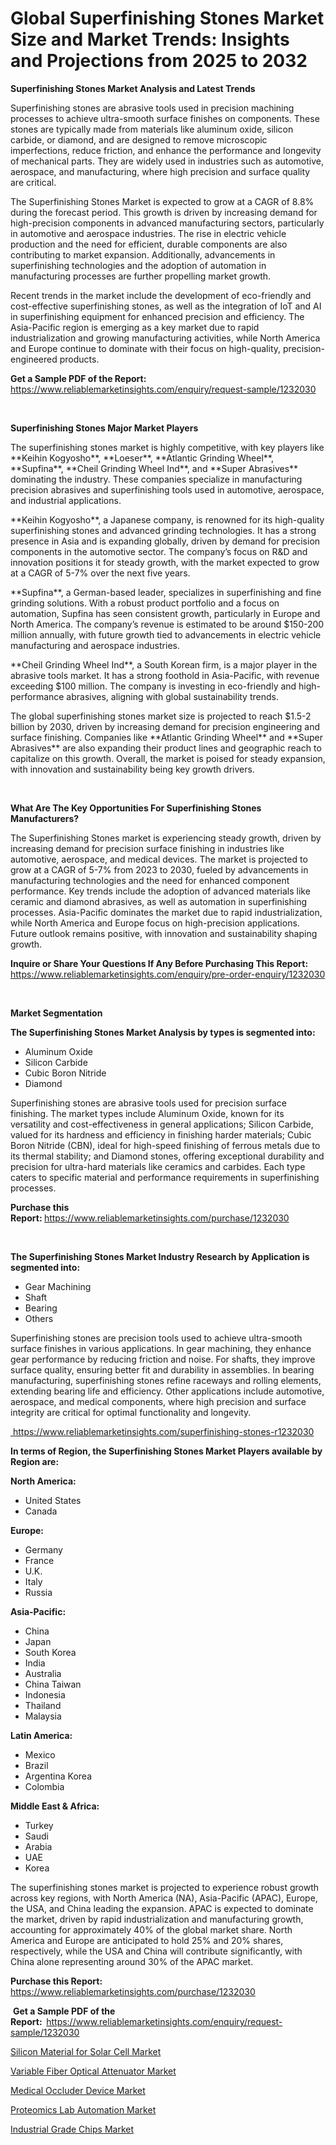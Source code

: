 <p><h1>Global Superfinishing Stones Market Size and Market Trends: Insights and Projections from 2025 to 2032</h1></p><p><strong>Superfinishing Stones Market Analysis and Latest Trends</strong></p>
<p><p>Superfinishing stones are abrasive tools used in precision machining processes to achieve ultra-smooth surface finishes on components. These stones are typically made from materials like aluminum oxide, silicon carbide, or diamond, and are designed to remove microscopic imperfections, reduce friction, and enhance the performance and longevity of mechanical parts. They are widely used in industries such as automotive, aerospace, and manufacturing, where high precision and surface quality are critical.</p><p>The Superfinishing Stones Market is expected to grow at a CAGR of 8.8% during the forecast period. This growth is driven by increasing demand for high-precision components in advanced manufacturing sectors, particularly in automotive and aerospace industries. The rise in electric vehicle production and the need for efficient, durable components are also contributing to market expansion. Additionally, advancements in superfinishing technologies and the adoption of automation in manufacturing processes are further propelling market growth.</p><p>Recent trends in the market include the development of eco-friendly and cost-effective superfinishing stones, as well as the integration of IoT and AI in superfinishing equipment for enhanced precision and efficiency. The Asia-Pacific region is emerging as a key market due to rapid industrialization and growing manufacturing activities, while North America and Europe continue to dominate with their focus on high-quality, precision-engineered products.</p></p>
<p><strong>Get a Sample PDF of the Report:&nbsp;</strong> <a href="https://www.reliablemarketinsights.com/enquiry/request-sample/1232030?utm_campaign=2107&utm_medium=2&utm_source=Github&utm_content=ia&utm_term=26012025&utm_id=superfinishing-stones">https://www.reliablemarketinsights.com/enquiry/request-sample/1232030</a></p>
<p>&nbsp;</p>
<p><strong>Superfinishing Stones Major Market Players</strong></p>
<p><p>The superfinishing stones market is highly competitive, with key players like **Keihin Kogyosho**, **Loeser**, **Atlantic Grinding Wheel**, **Supfina**, **Cheil Grinding Wheel Ind**, and **Super Abrasives** dominating the industry. These companies specialize in manufacturing precision abrasives and superfinishing tools used in automotive, aerospace, and industrial applications.</p><p>**Keihin Kogyosho**, a Japanese company, is renowned for its high-quality superfinishing stones and advanced grinding technologies. It has a strong presence in Asia and is expanding globally, driven by demand for precision components in the automotive sector. The company’s focus on R&D and innovation positions it for steady growth, with the market expected to grow at a CAGR of 5-7% over the next five years.</p><p>**Supfina**, a German-based leader, specializes in superfinishing and fine grinding solutions. With a robust product portfolio and a focus on automation, Supfina has seen consistent growth, particularly in Europe and North America. The company’s revenue is estimated to be around $150-200 million annually, with future growth tied to advancements in electric vehicle manufacturing and aerospace industries.</p><p>**Cheil Grinding Wheel Ind**, a South Korean firm, is a major player in the abrasive tools market. It has a strong foothold in Asia-Pacific, with revenue exceeding $100 million. The company is investing in eco-friendly and high-performance abrasives, aligning with global sustainability trends.</p><p>The global superfinishing stones market size is projected to reach $1.5-2 billion by 2030, driven by increasing demand for precision engineering and surface finishing. Companies like **Atlantic Grinding Wheel** and **Super Abrasives** are also expanding their product lines and geographic reach to capitalize on this growth. Overall, the market is poised for steady expansion, with innovation and sustainability being key growth drivers.</p></p>
<p>&nbsp;</p>
<p><strong>What Are The Key Opportunities For Superfinishing Stones Manufacturers?</strong></p>
<p><p>The Superfinishing Stones market is experiencing steady growth, driven by increasing demand for precision surface finishing in industries like automotive, aerospace, and medical devices. The market is projected to grow at a CAGR of 5-7% from 2023 to 2030, fueled by advancements in manufacturing technologies and the need for enhanced component performance. Key trends include the adoption of advanced materials like ceramic and diamond abrasives, as well as automation in superfinishing processes. Asia-Pacific dominates the market due to rapid industrialization, while North America and Europe focus on high-precision applications. Future outlook remains positive, with innovation and sustainability shaping growth.</p></p>
<p><strong>Inquire or Share Your Questions If Any Before Purchasing This Report:</strong> <a href="https://www.reliablemarketinsights.com/enquiry/pre-order-enquiry/1232030?utm_campaign=2107&utm_medium=2&utm_source=Github&utm_content=ia&utm_term=26012025&utm_id=superfinishing-stones">https://www.reliablemarketinsights.com/enquiry/pre-order-enquiry/1232030</a></p>
<p>&nbsp;</p>
<p><strong>Market Segmentation</strong></p>
<p><strong>The Superfinishing Stones Market Analysis by types is segmented into:</strong></p>
<p><ul><li>Aluminum Oxide</li><li>Silicon Carbide</li><li>Cubic Boron Nitride</li><li>Diamond</li></ul></p>
<p><p>Superfinishing stones are abrasive tools used for precision surface finishing. The market types include Aluminum Oxide, known for its versatility and cost-effectiveness in general applications; Silicon Carbide, valued for its hardness and efficiency in finishing harder materials; Cubic Boron Nitride (CBN), ideal for high-speed finishing of ferrous metals due to its thermal stability; and Diamond stones, offering exceptional durability and precision for ultra-hard materials like ceramics and carbides. Each type caters to specific material and performance requirements in superfinishing processes.</p></p>
<p><strong>Purchase this Report:&nbsp;</strong><a href="https://www.reliablemarketinsights.com/purchase/1232030?utm_campaign=2107&utm_medium=2&utm_source=Github&utm_content=ia&utm_term=26012025&utm_id=superfinishing-stones">https://www.reliablemarketinsights.com/purchase/1232030</a></p>
<p>&nbsp;</p>
<p><strong>The Superfinishing Stones Market Industry Research by Application is segmented into:</strong></p>
<p><ul><li>Gear Machining</li><li>Shaft</li><li>Bearing</li><li>Others</li></ul></p>
<p><p>Superfinishing stones are precision tools used to achieve ultra-smooth surface finishes in various applications. In gear machining, they enhance gear performance by reducing friction and noise. For shafts, they improve surface quality, ensuring better fit and durability in assemblies. In bearing manufacturing, superfinishing stones refine raceways and rolling elements, extending bearing life and efficiency. Other applications include automotive, aerospace, and medical components, where high precision and surface integrity are critical for optimal functionality and longevity.</p></p>
<p><a href="https://www.reliablemarketinsights.com/superfinishing-stones-r1232030?utm_campaign=2107&utm_medium=2&utm_source=Github&utm_content=ia&utm_term=26012025&utm_id=superfinishing-stones">&nbsp;https://www.reliablemarketinsights.com/superfinishing-stones-r1232030</a></p>
<p><strong>In terms of Region, the Superfinishing Stones Market Players available by Region are:</strong></p>
<p>
    <p> <strong> North America: </strong>
        <ul>
            <li>United States</li>
            <li>Canada</li>
        </ul>
        </p> 
    <p> <strong> Europe: </strong>
        <ul>
            <li>Germany</li>
            <li>France</li>
            <li>U.K.</li>
            <li>Italy</li>
            <li>Russia</li>
        </ul>
        </p> 
    <p> <strong> Asia-Pacific: </strong>
        <ul>
            <li>China</li>
            <li>Japan</li>
            <li>South Korea</li>
            <li>India</li>
            <li>Australia</li>
            <li>China Taiwan</li>
            <li>Indonesia</li>
            <li>Thailand</li>
            <li>Malaysia</li>
        </ul>
        </p> 
    <p> <strong> Latin America: </strong>
        <ul>
            <li>Mexico</li>
            <li>Brazil</li>
            <li>Argentina Korea</li>
            <li>Colombia</li>
        </ul>
        </p> 
    <p> <strong> Middle East & Africa: </strong>
        <ul>
            <li>Turkey</li>
            <li>Saudi</li>
            <li>Arabia</li>
            <li>UAE</li>
            <li>Korea</li>
        </ul>
    </p>
    </p>
<p><p>The superfinishing stones market is projected to experience robust growth across key regions, with North America (NA), Asia-Pacific (APAC), Europe, the USA, and China leading the expansion. APAC is expected to dominate the market, driven by rapid industrialization and manufacturing growth, accounting for approximately 40% of the global market share. North America and Europe are anticipated to hold 25% and 20% shares, respectively, while the USA and China will contribute significantly, with China alone representing around 30% of the APAC market.</p></p>
<p><strong>Purchase this Report: </strong><a href="https://www.reliablemarketinsights.com/purchase/1232030?utm_campaign=2107&utm_medium=2&utm_source=Github&utm_content=ia&utm_term=26012025&utm_id=superfinishing-stones">https://www.reliablemarketinsights.com/purchase/1232030</a></p>
<p>&nbsp;<strong>Get a Sample PDF of the Report:&nbsp;&nbsp;</strong><a href="https://www.reliablemarketinsights.com/enquiry/request-sample/1232030?utm_campaign=2107&utm_medium=2&utm_source=Github&utm_content=ia&utm_term=26012025&utm_id=superfinishing-stones">https://www.reliablemarketinsights.com/enquiry/request-sample/1232030</a></p>
<p><strong></strong></p>
<p><p><a href="https://www.linkedin.com/pulse/silicon-material-solar-cell-market-growth-outlook-global-tg3hc?utm_campaign=2107&utm_medium=2&utm_source=Github&utm_content=ia&utm_term=26012025&utm_id=superfinishing-stones">Silicon Material for Solar Cell Market</a></p><p><a href="https://www.linkedin.com/pulse/variable-fiber-optical-attenuator-market-analysis-report-vzare?utm_campaign=2107&utm_medium=2&utm_source=Github&utm_content=ia&utm_term=26012025&utm_id=superfinishing-stones">Variable Fiber Optical Attenuator Market</a></p><p><a href="https://www.linkedin.com/pulse/study-medical-occluder-device-market-offeringdata-concerning-its-vnkgc?utm_campaign=2107&utm_medium=2&utm_source=Github&utm_content=ia&utm_term=26012025&utm_id=superfinishing-stones">Medical Occluder Device Market</a></p><p><a href="https://www.linkedin.com/pulse/proteomics-lab-automation-market-analysis-2025-2032-trends-no9nf?utm_campaign=2107&utm_medium=2&utm_source=Github&utm_content=ia&utm_term=26012025&utm_id=superfinishing-stones">Proteomics Lab Automation Market</a></p><p><a href="https://www.linkedin.com/pulse/comprehensive-analysis-industrial-grade-chips-market-scope-size-8b9ee?utm_campaign=2107&utm_medium=2&utm_source=Github&utm_content=ia&utm_term=26012025&utm_id=superfinishing-stones">Industrial Grade Chips Market</a></p></p>